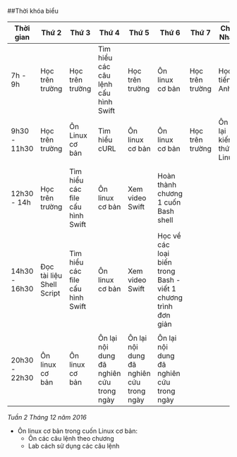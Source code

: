 ##Thời khóa biểu

| Thời gian | Thứ 2 | Thứ 3 | Thứ 4 | Thứ 5 | Thứ 6 | Thứ 7 | Chủ Nhật |
|-----------|-------|-------|-------|-------|-------|-------|----------|
| 7h - 9h | Học trên trường | Học trên trường | Tìm hiểu các câu lệnh cấu hình Swift | Học trên trường | Ôn linux cơ bản | Học trên trường | Học tiếng Anh |
| 9h30 - 11h30 | Học trên trường| Ôn Linux cơ bản | Tìm hiểu cURL | Ôn linux cơ bản | Ôn linux cơ bản | Học trên trường | Ôn lại kiến thức Linux |
| | | | | | | | |
| 12h30 - 14h | Học trên trường | Tìm hiểu các file cấu hình Swift | Ôn linux cơ bản | Xem video Swift | Hoàn thành chương 1 cuốn Bash shell | | |
| 14h30 - 16h30 | Đọc tài liệu Shell Script | Tìm hiểu các file cấu hình Swift | Ôn linux cơ bản | Xem video Swift | Học về các loại biến trong Bash - viết 1 chương trình đơn giản | | |
| | | | | | | | |
| 20h30 - 22h30 | Ôn linux cơ bản | Ôn linux cơ bản | Ôn lại nội dung đã nghiên cứu trong ngày | Ôn lại nội dung đã nghiên cứu trong ngày | Ôn lại nội dung đã nghiên cứu trong ngày | | |

*Tuần 2 Tháng 12 năm 2016*

- Ôn linux cơ bản trong cuốn Linux cơ bản:
	- Ôn các câu lệnh theo chương
	- Lab cách sử dụng các câu lệnh